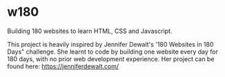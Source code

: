 # w180

Building 180 websites to learn HTML, CSS and Javascript.

This project is heavily inspired by Jennifer Dewalt's '180 Websites in 180 Days" challenge. She learnt to code by building one website every day for 180 days, with no prior web development experience. Her project can be found here: https://jenniferdewalt.com/